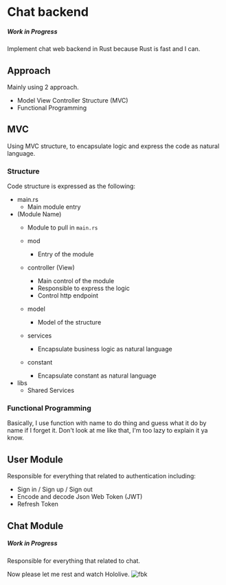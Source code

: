 # Chat backend
##### Work in Progress
Implement chat web backend in Rust because Rust is fast and I can.

## Approach
Mainly using 2 approach.
- Model View Controller Structure (MVC)
- Functional Programming

## MVC
Using MVC structure, to encapsulate logic and express the code as natural language.

### Structure
Code structure is expressed as the following:
- main.rs
    - Main module entry
- (Module Name)
    - Module to pull in `main.rs`

    - mod
        - Entry of the module
    - controller (View)
        - Main control of the module
        - Responsible to express the logic
        - Control http endpoint
    - model
        - Model of the structure
    - services
        - Encapsulate business logic as natural language
    - constant
        - Encapsulate constant as natural language
- libs
    - Shared Services

### Functional Programming
Basically, I use function with name to do thing and guess what it do by name if I forget it.
Don't look at me like that, I'm too lazy to explain it ya know.

## User Module
Responsible for everything that related to authentication including:
- Sign in / Sign up / Sign out
- Encode and decode Json Web Token (JWT)
- Refresh Token

## Chat Module
##### Work in Progress
Responsible for everything that related to chat.

Now please let me rest and watch Hololive.
![fbk](https://static.wikia.nocookie.net/virtualyoutuber/images/2/2c/Shirakami_Fubuki_-_Destroyer_Azur_Lane_Chibi.gif/revision/latest/scale-to-width-down/180?cb=20191126133045)